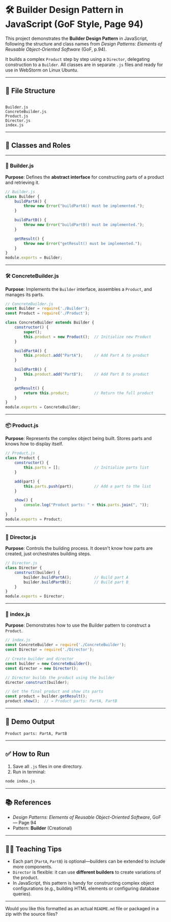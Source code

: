 <!-- I am teaching new college students how to use JavaScript with design patterns.
I need a  JavaScript  code example of the Builder design Pattern, a Creational Pattern.  Put each class in its own JavaScript file. 
Use the names for the classes the same as those that are used in the UML/Class Diagram that was given in the book Design Patterns Elements of Reusable OO Software on page 94. Comment on each line of code you will give. Explain the results of your demo. Place your demo in the index.js file and each class should have it's own *.js file to include in index.js I am using WebStorm on a linux ubuntu system 
Comment on each line of code and what is the purpose of each class or interface
Outside each class give its purpose and how it relates to the project
-->
# 🛠️ Builder Design Pattern in JavaScript (GoF Style, Page 94)

This project demonstrates the **Builder Design Pattern** in JavaScript, following the structure and class names from *Design Patterns: Elements of Reusable Object-Oriented Software* (GoF, p.94).

It builds a complex `Product` step by step using a `Director`, delegating construction to a `Builder`. All classes are in separate `.js` files and ready for use in WebStorm on Linux Ubuntu.

---

## 📁 File Structure

```

Builder.js
ConcreteBuilder.js
Product.js
Director.js
index.js

````

---

## 🧱 Classes and Roles

---

### 🧩 Builder.js

**Purpose**: Defines the **abstract interface** for constructing parts of a product and retrieving it.

```javascript
// Builder.js
class Builder {
    buildPartA() {
        throw new Error("buildPartA() must be implemented.");
    }

    buildPartB() {
        throw new Error("buildPartB() must be implemented.");
    }

    getResult() {
        throw new Error("getResult() must be implemented.");
    }
}
module.exports = Builder;
````

---

### 🛠️ ConcreteBuilder.js

**Purpose**: Implements the `Builder` interface, assembles a `Product`, and manages its parts.

```javascript
// ConcreteBuilder.js
const Builder = require('./Builder');
const Product = require('./Product');

class ConcreteBuilder extends Builder {
    constructor() {
        super();
        this.product = new Product();  // Initialize new Product
    }

    buildPartA() {
        this.product.add("PartA");     // Add Part A to product
    }

    buildPartB() {
        this.product.add("PartB");     // Add Part B to product
    }

    getResult() {
        return this.product;           // Return the full product
    }
}
module.exports = ConcreteBuilder;
```
---

### 📦 Product.js

**Purpose**: Represents the complex object being built. Stores parts and knows how to display itself.

```javascript
// Product.js
class Product {
    constructor() {
        this.parts = [];               // Initialize parts list
    }

    add(part) {
        this.parts.push(part);         // Add a part to the list
    }

    show() {
        console.log("Product parts: " + this.parts.join(", "));
    }
}
module.exports = Product;
```

---


### 🎯 Director.js

**Purpose**: Controls the building process. It doesn't know how parts are created, just orchestrates building steps.

```javascript
// Director.js
class Director {
    construct(builder) {
        builder.buildPartA();          // Build part A
        builder.buildPartB();          // Build part B
    }
}
module.exports = Director;
```

---

### 🚀 index.js

**Purpose**: Demonstrates how to use the Builder pattern to construct a `Product`.

```javascript
// index.js
const ConcreteBuilder = require('./ConcreteBuilder');
const Director = require('./Director');

// Create builder and director
const builder = new ConcreteBuilder();
const director = new Director();

// Director builds the product using the builder
director.construct(builder);

// Get the final product and show its parts
const product = builder.getResult();
product.show();  // → Product parts: PartA, PartB
```

---

## 🧪 Demo Output

```
Product parts: PartA, PartB
```

---

## ✅ How to Run

1. Save all `.js` files in one directory.
2. Run in terminal:

```bash
node index.js
```

---

## 📚 References

* *Design Patterns: Elements of Reusable Object-Oriented Software*, GoF — Page 94
* Pattern: **Builder** (Creational)

---

## 👨‍🏫 Teaching Tips

* Each part (`PartA`, `PartB`) is optional—builders can be extended to include more components.
* `Director` is flexible: it can use **different builders** to create variations of the product.
* In JavaScript, this pattern is handy for constructing complex object configurations (e.g., building HTML elements or configuring database queries).

---

Would you like this formatted as an actual `README.md` file or packaged in a zip with the source files?



